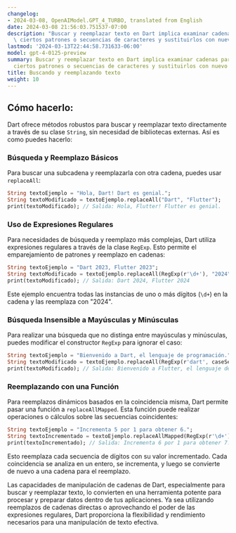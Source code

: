 ```yaml
---
changelog:
- 2024-03-08, OpenAIModel.GPT_4_TURBO, translated from English
date: 2024-03-08 21:56:03.751537-07:00
description: "Buscar y reemplazar texto en Dart implica examinar cadenas para encontrar\
  \ ciertos patrones o secuencias de caracteres y sustituirlos con nuevo contenido.\u2026"
lastmod: '2024-03-13T22:44:58.731633-06:00'
model: gpt-4-0125-preview
summary: Buscar y reemplazar texto en Dart implica examinar cadenas para encontrar
  ciertos patrones o secuencias de caracteres y sustituirlos con nuevo contenido.
title: Buscando y reemplazando texto
weight: 10
---
```


## Cómo hacerlo:
Dart ofrece métodos robustos para buscar y reemplazar texto directamente a través de su clase `String`, sin necesidad de bibliotecas externas. Así es como puedes hacerlo:

### Búsqueda y Reemplazo Básicos
Para buscar una subcadena y reemplazarla con otra cadena, puedes usar `replaceAll`:

```dart
String textoEjemplo = "Hola, Dart! Dart es genial.";
String textoModificado = textoEjemplo.replaceAll("Dart", "Flutter");
print(textoModificado); // Salida: Hola, Flutter! Flutter es genial.
```

### Uso de Expresiones Regulares
Para necesidades de búsqueda y reemplazo más complejas, Dart utiliza expresiones regulares a través de la clase `RegExp`. Esto permite el emparejamiento de patrones y reemplazo en cadenas:

```dart
String textoEjemplo = "Dart 2023, Flutter 2023";
String textoModificado = textoEjemplo.replaceAll(RegExp(r'\d+'), "2024");
print(textoModificado); // Salida: Dart 2024, Flutter 2024
```

Este ejemplo encuentra todas las instancias de uno o más dígitos (`\d+`) en la cadena y las reemplaza con "2024".

### Búsqueda Insensible a Mayúsculas y Minúsculas
Para realizar una búsqueda que no distinga entre mayúsculas y minúsculas, puedes modificar el constructor `RegExp` para ignorar el caso:

```dart
String textoEjemplo = "Bienvenido a Dart, el lenguaje de programación.";
String textoModificado = textoEjemplo.replaceAll(RegExp(r'dart', caseSensitive: false), "Flutter");
print(textoModificado); // Salida: Bienvenido a Flutter, el lenguaje de programación.
```

### Reemplazando con una Función
Para reemplazos dinámicos basados en la coincidencia misma, Dart permite pasar una función a `replaceAllMapped`. Esta función puede realizar operaciones o cálculos sobre las secuencias coincidentes:

```dart
String textoEjemplo = "Incrementa 5 por 1 para obtener 6.";
String textoIncrementado = textoEjemplo.replaceAllMapped(RegExp(r'\d+'), (Match m) => (int.parse(m[0]!) + 1).toString());
print(textoIncrementado); // Salida: Incrementa 6 por 1 para obtener 7.
```

Esto reemplaza cada secuencia de dígitos con su valor incrementado. Cada coincidencia se analiza en un entero, se incrementa, y luego se convierte de nuevo a una cadena para el reemplazo.

Las capacidades de manipulación de cadenas de Dart, especialmente para buscar y reemplazar texto, lo convierten en una herramienta potente para procesar y preparar datos dentro de tus aplicaciones. Ya sea utilizando reemplazos de cadenas directas o aprovechando el poder de las expresiones regulares, Dart proporciona la flexibilidad y rendimiento necesarios para una manipulación de texto efectiva.
